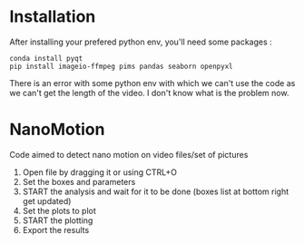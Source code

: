 # Installation
After installing your prefered python env, you'll need some packages :

```
conda install pyqt
pip install imageio-ffmpeg pims pandas seaborn openpyxl
```

There is an error with some python env with which we can't use the code as we can't get the length of the video. I don't know what is the problem now.
# NanoMotion

Code aimed to detect nano motion on video files/set of pictures


1. Open file by dragging it or using CTRL+O
2. Set the boxes and parameters
3. START the analysis and wait for it to be done (boxes list at bottom right get updated)
4. Set the plots to plot
5. START the plotting
6. Export the results 
